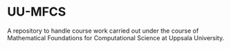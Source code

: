 # UU-MFCS
A repository to handle course work carried out under the course of Mathematical Foundations for Computational Science at Uppsala University.
